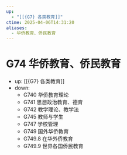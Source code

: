 ```yaml
---
up:
  - "[[{G7} 各类教育]]"
ctime: 2025-04-06T14:31:20
aliases:
  - 华侨教育、侨民教育
---
```


# G74 华侨教育、侨民教育

- up: [[{G7} 各类教育]]
- down:	
	- G740 华侨教育理论
	- G741 思想政治教育、德育
	- G742 教学理论、教学法
	- G745 教师与学生
	- G747 学校管理
	- G749 国外华侨教育
	- G749.8 在华外侨教育
	- G749.9 世界各国侨民教育
	
